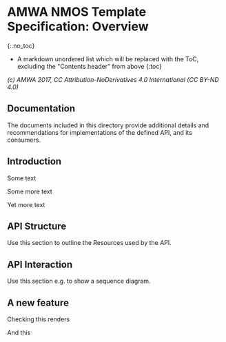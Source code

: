 # AMWA NMOS Template Specification: Overview
{:.no_toc}

* A markdown unordered list which will be replaced with the ToC, excluding the "Contents header" from above
{:toc}

_(c) AMWA 2017, CC Attribution-NoDerivatives 4.0 International (CC BY-ND 4.0)_

## Documentation

The documents included in this directory provide additional details and recommendations for implementations of the defined API, and its consumers.

## Introduction

Some text

Some more text

Yet more text

## API Structure

Use this section to outline the Resources used by the API.

## API Interaction

Use this section e.g. to show a sequence diagram.

## A new feature

Checking this renders

And this
